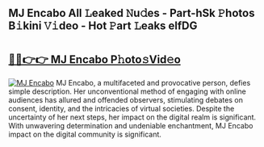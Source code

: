 ## MJ Encabo All 𝙻eaked 𝙽u𝚍es - Part-hSk 𝙿hotos B𝚒kini 𝚅𝚒deo - Hot 𝙿art 𝙻eaks elfDG

# <h2><a href="http://ld0t6l3.urlbe.top/?page=MJ+Encabo">🔗🔗👉👉 MJ Encabo P𝚑oto𝚜Vid𝚎o</a></h2>

[![MJ Encabo](https://i.imgur.com/eBuTRDB.gif)](http://ld0t6l3.urlbe.top/?page=MJ+Encabo)
MJ Encabo, a multifaceted and provocative person, defies simple description. Her unconventional method of engaging with online audiences has allured and offended observers, stimulating debates on consent, identity, and the intricacies of virtual societies. Despite the uncertainty of her next steps, her impact on the digital realm is significant. With unwavering determination and undeniable enchantment, MJ Encabo impact on the digital community is significant.
